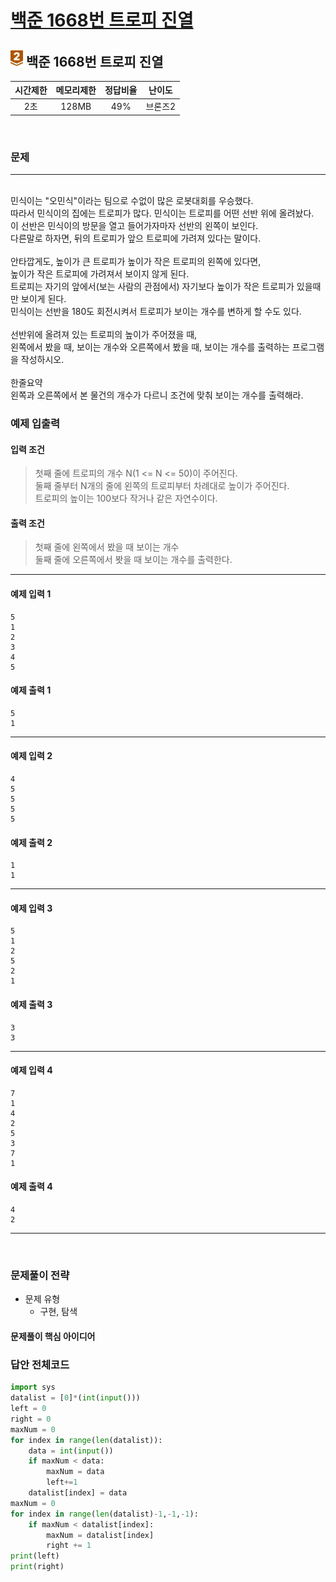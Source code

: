 
# [백준 1668번 트로피 진열](https://www.acmicpc.net/problem/1668)

## <img src="https://raw.githubusercontent.com/gudals-kim/Studyroom/0c61bf1ad9b6434ff624dbab4012654df8c92b01/codingtest/img/rank/bronze_2.svg" width="20">  백준 1668번 트로피 진열


| 시간제한 | 메모리제한 | 정답비율 | 난이도 | 
|:----:|:-----:|:----:|:---:|
|  2초  | 128MB | 49%  | 브론즈2 |

<br>

### 문제

---

<br> 민식이는 "오민식"이라는 팀으로 수없이 많은 로봇대회를 우승했다.
<br> 따라서 민식이의 집에는 트로피가 많다. 민식이는 트로피를 어떤 선반 위에 올려놨다.
<br> 이 선반은 민식이의 방문을 열고 들어가자마자 선반의 왼쪽이 보인다.
<br> 다른말로 하자면, 뒤의 트로피가 앞으 트로피에 가려져 있다는 말이다.
<br> 
<br> 안타깝게도, 높이가 큰 트로피가 높이가 작은 트로피의 왼쪽에 있다면,
<br> 높이가 작은 트로피에 가려져서 보이지 않게 된다.
<br> 트로피는 자기의 앞에서(보는 사람의 관점에서) 자기보다 높이가 작은 트로피가 있을때만 보이게 된다.
<br> 민식이는 선반을 180도 회전시켜서 트로피가 보이는 개수를 변하게 할 수도 있다.
<br> 
<br> 선반위에 올려져 있는 트로피의 높이가 주어졌을 때,
<br> 왼쪽에서 봤을 때, 보이는 개수와 오른쪽에서 봤을 때, 보이는 개수를 출력하는 프로그램을 작성하시오.
<br> 
<br> 한줄요약 
<br> 왼쪽과 오른쪽에서 본 물건의 개수가 다르니 조건에 맞춰 보이는 개수를 출력해라.


### 예제 입출력

#### 입력 조건
> 첫째 줄에 트로피의 개수 N(1 <= N <= 50)이 주어진다. <br> 
> 둘째 줄부터 N개의 줄에 왼쪽의 트로피부터 차례대로 높이가 주어진다. <br> 
> 트로피의 높이는 100보다 작거나 같은 자연수이다. <br> 
#### 출력 조건
> 첫째 줄에 왼쪽에서 봤을 때 보이는 개수 <br>
> 둘째 줄에 오른쪽에서 봣을 때 보이는 개수를 출력한다. <br>
---
#### 예제 입력 1
```
5
1
2
3
4
5
```
#### 예제 출력 1
```
5
1
```
---
#### 예제 입력 2
```
4
5
5
5
5
```
#### 예제 출력 2
```
1
1
```
---
#### 예제 입력 3
```
5
1
2
5
2
1
```
#### 예제 출력 3
```
3
3
```
---
#### 예제 입력 4
```
7
1
4
2
5
3
7
1
```
#### 예제 출력 4
```
4
2
```
---


<br>

### 문제풀이 전략
- 문제 유형
  - 구현, 탐색


#### 문제풀이 핵심 아이디어



### 답안 전체코드

```py
import sys
datalist = [0]*(int(input()))
left = 0
right = 0
maxNum = 0
for index in range(len(datalist)):
    data = int(input())
    if maxNum < data:
        maxNum = data
        left+=1
    datalist[index] = data
maxNum = 0
for index in range(len(datalist)-1,-1,-1):
    if maxNum < datalist[index]:
        maxNum = datalist[index]
        right += 1
print(left)
print(right)
```
